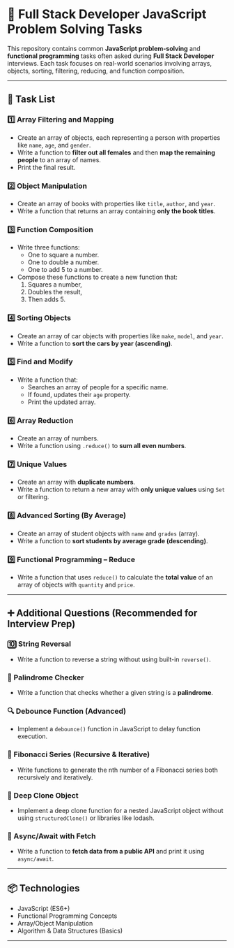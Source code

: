 # 🚀 Full Stack Developer JavaScript Problem Solving Tasks

This repository contains common **JavaScript problem-solving** and **functional programming** tasks often asked during **Full Stack Developer** interviews. Each task focuses on real-world scenarios involving arrays, objects, sorting, filtering, reducing, and function composition.

---

## 📌 Task List

### 1️⃣ Array Filtering and Mapping
- Create an array of objects, each representing a person with properties like `name`, `age`, and `gender`.
- Write a function to **filter out all females** and then **map the remaining people** to an array of names.
- Print the final result.

### 2️⃣ Object Manipulation
- Create an array of books with properties like `title`, `author`, and `year`.
- Write a function that returns an array containing **only the book titles**.

### 3️⃣ Function Composition
- Write three functions:
  - One to square a number.
  - One to double a number.
  - One to add 5 to a number.
- Compose these functions to create a new function that:
  1. Squares a number,
  2. Doubles the result,
  3. Then adds 5.

### 4️⃣ Sorting Objects
- Create an array of car objects with properties like `make`, `model`, and `year`.
- Write a function to **sort the cars by year (ascending)**.

### 5️⃣ Find and Modify
- Write a function that:
  - Searches an array of people for a specific name.
  - If found, updates their `age` property.
  - Print the updated array.

### 6️⃣ Array Reduction
- Create an array of numbers.
- Write a function using `.reduce()` to **sum all even numbers**.

### 7️⃣ Unique Values
- Create an array with **duplicate numbers**.
- Write a function to return a new array with **only unique values** using `Set` or filtering.

### 8️⃣ Advanced Sorting (By Average)
- Create an array of student objects with `name` and `grades` (array).
- Write a function to **sort students by average grade (descending)**.

### 9️⃣ Functional Programming – Reduce
- Write a function that uses `reduce()` to calculate the **total value** of an array of objects with `quantity` and `price`.

---

## ➕ Additional Questions (Recommended for Interview Prep)

### 🔟 String Reversal
- Write a function to reverse a string without using built-in `reverse()`.

### 🔢 Palindrome Checker
- Write a function that checks whether a given string is a **palindrome**.

### 🔍 Debounce Function (Advanced)
- Implement a `debounce()` function in JavaScript to delay function execution.

### 🧮 Fibonacci Series (Recursive & Iterative)
- Write functions to generate the nth number of a Fibonacci series both recursively and iteratively.

### 🔁 Deep Clone Object
- Implement a deep clone function for a nested JavaScript object without using `structuredClone()` or libraries like lodash.

### 🧠 Async/Await with Fetch
- Write a function to **fetch data from a public API** and print it using `async/await`.

---

## 📦 Technologies

- JavaScript (ES6+)
- Functional Programming Concepts
- Array/Object Manipulation
- Algorithm & Data Structures (Basics)

---
